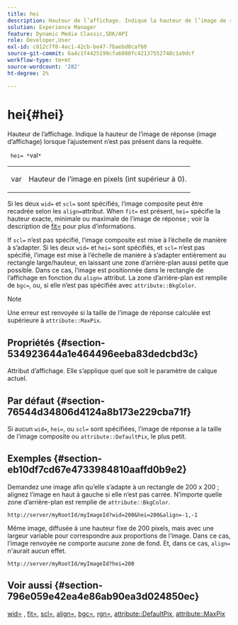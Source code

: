 ```yaml
---
title: hei
description: Hauteur de l’affichage. Indique la hauteur de l’image de réponse (image d’affichage) lorsque l’ajustement n’est pas présent dans la requête.
solution: Experience Manager
feature: Dynamic Media Classic,SDK/API
role: Developer,User
exl-id: c812c7f0-4ac1-42cb-be47-7baebd8caf60
source-git-commit: 6a4c1f4425199cfa6088fc42137552748c1a9dcf
workflow-type: tm+mt
source-wordcount: '282'
ht-degree: 2%

---
```


# hei{#hei}

Hauteur de l’affichage. Indique la hauteur de l’image de réponse (image d’affichage) lorsque l’ajustement n’est pas présent dans la requête.

` hei= *`val`*`

<table id="simpletable_1A36827B6E6647888A4E6E868975D716"> 
 <tr class="strow"> 
  <td class="stentry"> <p> <span class="codeph"> <span class="varname"> var </span> </span> </p> </td> 
  <td class="stentry"> <p>Hauteur de l’image en pixels (int supérieur à 0). </p> </td> 
 </tr> 
</table>

Si les deux `wid=` et `scl=` sont spécifiés, l’image composite peut être recadrée selon les `align=`attribut. When `fit=` est présent, `hei=` spécifie la hauteur exacte, minimale ou maximale de l’image de réponse ; voir la description de [fit=](/help/aem-is-ir-api/is-api/http-ref/image-serving-api-ref/c-http-protocol-reference/c-command-reference/r-fit.md) pour plus d’informations.

If `scl=` n’est pas spécifié, l’image composite est mise à l’échelle de manière à s’adapter. Si les deux `wid=` et `hei=` sont spécifiés, et `scl=` n’est pas spécifié, l’image est mise à l’échelle de manière à s’adapter entièrement au rectangle large/hauteur, en laissant une zone d’arrière-plan aussi petite que possible. Dans ce cas, l’image est positionnée dans le rectangle de l’affichage en fonction du `align=` attribut. La zone d’arrière-plan est remplie de `bgc=`, ou, si elle n’est pas spécifiée avec `attribute::BkgColor`.

>[!NOTE]
>
>Une erreur est renvoyée si la taille de l’image de réponse calculée est supérieure à `attribute::MaxPix`.

## Propriétés {#section-534923644a1e464496eeba83dedcbd3c}

Attribut d’affichage. Elle s’applique quel que soit le paramètre de calque actuel.

## Par défaut {#section-76544d34806d4124a8b173e229cba71f}

Si aucun `wid=`, `hei=`, ou `scl=` sont spécifiées, l’image de réponse a la taille de l’image composite ou `attribute::DefaultPix`, le plus petit.

## Exemples {#section-eb10df7cd67e4733984810aaffd0b9e2}

Demandez une image afin qu’elle s’adapte à un rectangle de 200 x 200 ; alignez l’image en haut à gauche si elle n’est pas carrée. N’importe quelle zone d’arrière-plan est remplie de `attribute::BkgColor`.

`http://server/myRootId/myImageId?wid=200&hei=200&align=-1,-1`

Même image, diffusée à une hauteur fixe de 200 pixels, mais avec une largeur variable pour correspondre aux proportions de l’image. Dans ce cas, l’image renvoyée ne comporte aucune zone de fond. Et, dans ce cas, `align=` n&#39;aurait aucun effet.

`http://server/myRootId/myImageId?hei=200`

## Voir aussi {#section-796e059e42ea4e86ab90ea3d024850ec}

[wid=](../../../../../is-api/http-ref/image-serving-api-ref/c-http-protocol-reference/c-command-reference/r-is-http-wid.md#reference-bfeadcb67bf4485f851eb21345527e47) , [fit=](../../../../../is-api/http-ref/image-serving-api-ref/c-http-protocol-reference/c-command-reference/r-fit.md#reference-f11bff6d93d143d6b135de3a923bc989), [scl=](../../../../../is-api/http-ref/image-serving-api-ref/c-http-protocol-reference/c-command-reference/r-scl.md#reference-b2a74e493d0d407e98fe350551ba3fcc), [align=](../../../../../is-api/http-ref/image-serving-api-ref/c-http-protocol-reference/c-command-reference/r-align.md#reference-b7d6b87c75124d78884f916dd6544bc7), [bgc=](../../../../../is-api/http-ref/image-serving-api-ref/c-http-protocol-reference/c-command-reference/r-bgc.md#reference-53376175f617446fbe5c69120f834b88), [rgn=](../../../../../is-api/http-ref/image-serving-api-ref/c-http-protocol-reference/c-command-reference/r-rgn.md#reference-daa9b80e0d8c4b1aa67d116b578d592f), [attribute::DefaultPix](../../../../../is-api/image-catalog/image-serving-api-ref/c-image-catalog-reference/c-attributes-reference/r-defaultpix.md#reference-996b2c22b30f4fd9b970c84063306df1), [attribute::MaxPix](../../../../../is-api/image-catalog/image-serving-api-ref/c-image-catalog-reference/c-attributes-reference/r-maxpix.md#reference-e167d396ac794079ba8b5e6eb16eeda5)
